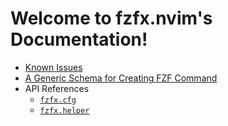 <!-- markdownlint-disable MD001 MD013 MD034 MD033 MD051 MD026 -->

# Welcome to fzfx.nvim's Documentation!

- [Known Issues](/KnownIssues.md)
- [A Generic Schema for Creating FZF Command](/GenericSchema.md)
- API References
  - [`fzfx.cfg`](/ApiReferences/fzfx_cfg.md)
  - [`fzfx.helper`](/ApiReferences/fzfx_helper.md)
